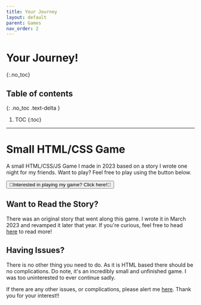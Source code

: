 ```yaml
---
title: Your Journey
layout: default
parent: Games
nav_order: 2
---
```


# Your Journey!
{:.no_toc}

## Table of contents
{: .no_toc .text-delta }

1. TOC
{:toc}

---

# Small HTML/CSS Game
A small HTML/CSS/JS Game I made in 2023 based on a story I wrote one night for my friends. Want to play? Feel free to play using the button below. 

<button id="playbutton" onclick="window.location.href='/docs/games/gchildren/yourjourney/yourjourney.html';">💙Interested in playing my game? Click here!💙</button>

## Want to Read the Story?
There was an original story that went along this game. I wrote it in March 2023 and revamped it later that year. If you're curious, feel free to head [here](https://docs.google.com/document/d/1gHJSS_0pU0xngm1KhSMeHbvJr3k66wlhQr8bzEWA6uk/edit?usp=sharing) to read more!


## Having Issues?
There is no other thing you need to do. As it is HTML based there should be no complications. Do note, it's an incredibly small and unfinished game. I was too uninterested to ever continue sadly.

If there are any other issues, or complications, please alert me [here](mailto:sienasrivera@gmail.com). Thank you for your interest!!